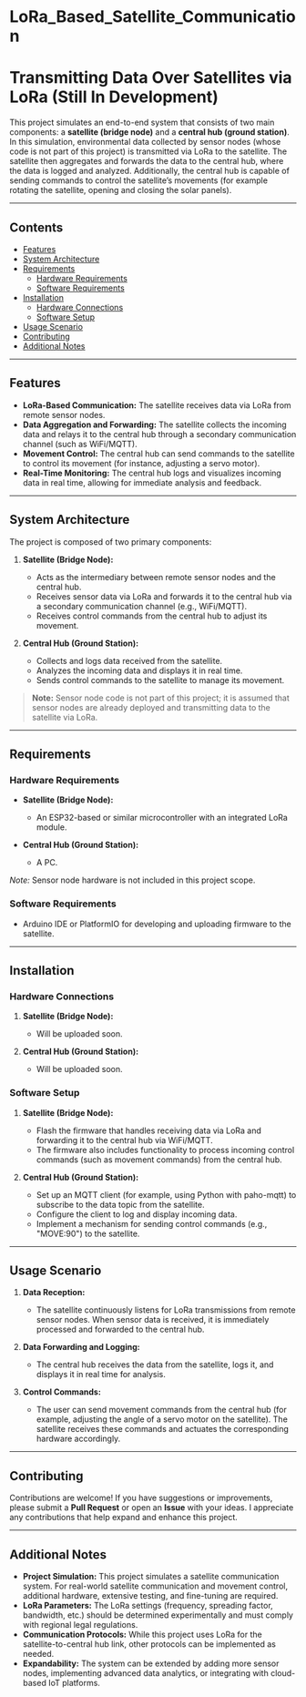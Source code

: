 # LoRa_Based_Satellite_Communication

# Transmitting Data Over Satellites via LoRa  (Still In Development)

This project simulates an end-to-end system that consists of two main components: a **satellite (bridge node)** and a **central hub (ground station)**. In this simulation, environmental data collected by sensor nodes (whose code is not part of this project) is transmitted via LoRa to the satellite. The satellite then aggregates and forwards the data to the central hub, where the data is logged and analyzed. Additionally, the central hub is capable of sending commands to control the satellite’s movements (for example rotating the satellite, opening and closing the solar panels).

---

## Contents

- [Features](#features)
- [System Architecture](#system-architecture)
- [Requirements](#requirements)
  - [Hardware Requirements](#hardware-requirements)
  - [Software Requirements](#software-requirements)
- [Installation](#installation)
  - [Hardware Connections](#hardware-connections)
  - [Software Setup](#software-setup)
- [Usage Scenario](#usage-scenario)
- [Contributing](#contributing)
- [Additional Notes](#additional-notes)

---

## Features

- **LoRa-Based Communication:** The satellite receives data via LoRa from remote sensor nodes.
- **Data Aggregation and Forwarding:** The satellite collects the incoming data and relays it to the central hub through a secondary communication channel (such as WiFi/MQTT).
- **Movement Control:** The central hub can send commands to the satellite to control its movement (for instance, adjusting a servo motor).
- **Real-Time Monitoring:** The central hub logs and visualizes incoming data in real time, allowing for immediate analysis and feedback.

---

## System Architecture

The project is composed of two primary components:

1. **Satellite (Bridge Node):**  
   - Acts as the intermediary between remote sensor nodes and the central hub.
   - Receives sensor data via LoRa and forwards it to the central hub via a secondary communication channel (e.g., WiFi/MQTT).
   - Receives control commands from the central hub to adjust its movement.

2. **Central Hub (Ground Station):**  
   - Collects and logs data received from the satellite.
   - Analyzes the incoming data and displays it in real time.
   - Sends control commands to the satellite to manage its movement.

> **Note:** Sensor node code is not part of this project; it is assumed that sensor nodes are already deployed and transmitting data to the satellite via LoRa.

---

## Requirements

### Hardware Requirements

- **Satellite (Bridge Node):**
  - An ESP32-based or similar microcontroller with an integrated LoRa module.

- **Central Hub (Ground Station):**
  - A PC.
  
*Note:* Sensor node hardware is not included in this project scope.

### Software Requirements

- Arduino IDE or PlatformIO for developing and uploading firmware to the satellite.

---

## Installation

### Hardware Connections

1. **Satellite (Bridge Node):**  
   - Will be uploaded soon.

2. **Central Hub (Ground Station):**  
   - Will be uploaded soon.

### Software Setup

1. **Satellite (Bridge Node):**  
   - Flash the firmware that handles receiving data via LoRa and forwarding it to the central hub via WiFi/MQTT.
   - The firmware also includes functionality to process incoming control commands (such as movement commands) from the central hub.
   
2. **Central Hub (Ground Station):**  
   - Set up an MQTT client (for example, using Python with paho-mqtt) to subscribe to the data topic from the satellite.
   - Configure the client to log and display incoming data.
   - Implement a mechanism for sending control commands (e.g., "MOVE:90") to the satellite.

---

## Usage Scenario

1. **Data Reception:**  
   - The satellite continuously listens for LoRa transmissions from remote sensor nodes. When sensor data is received, it is immediately processed and forwarded to the central hub.

2. **Data Forwarding and Logging:**  
   - The central hub receives the data from the satellite, logs it, and displays it in real time for analysis.
   
3. **Control Commands:**  
   - The user can send movement commands from the central hub (for example, adjusting the angle of a servo motor on the satellite). The satellite receives these commands and actuates the corresponding hardware accordingly.

---

## Contributing

Contributions are welcome! If you have suggestions or improvements, please submit a **Pull Request** or open an **Issue** with your ideas. I appreciate any contributions that help expand and enhance this project.


---

## Additional Notes

- **Project Simulation:** This project simulates a satellite communication system. For real-world satellite communication and movement control, additional hardware, extensive testing, and fine-tuning are required.
- **LoRa Parameters:** The LoRa settings (frequency, spreading factor, bandwidth, etc.) should be determined experimentally and must comply with regional legal regulations.
- **Communication Protocols:** While this project uses LoRa for the satellite-to-central hub link, other protocols can be implemented as needed.
- **Expandability:** The system can be extended by adding more sensor nodes, implementing advanced data analytics, or integrating with cloud-based IoT platforms.

